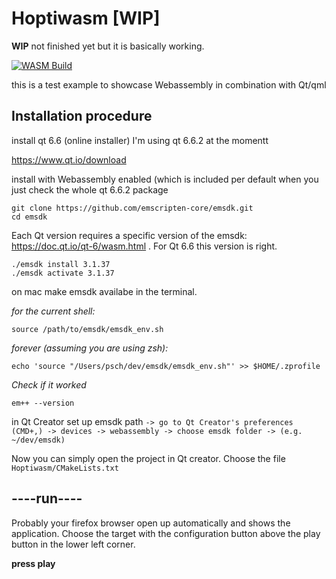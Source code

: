 # Hoptiwasm [WIP]

**WIP** not finished yet but it is basically working.

[![WASM Build](https://github.com/hoptimizer-dev/hoptimizer/actions/workflows/build-wasm.yaml/badge.svg)](https://github.com/hoptimizer-dev/hoptimizer/actions/workflows/build-wasm.yaml)

this is a test example to showcase Webassembly in combination with Qt/qml

## Installation procedure

install qt 6.6
(online installer)
I'm using qt 6.6.2 at the momentt

https://www.qt.io/download


install with Webassembly enabled (which is included per default when you just check the whole qt 6.6.2 package

```
git clone https://github.com/emscripten-core/emsdk.git
cd emsdk
```
Each Qt version requires a specific version of the emsdk: https://doc.qt.io/qt-6/wasm.html . For Qt 6.6 this version is right. 
```
./emsdk install 3.1.37
./emsdk activate 3.1.37
```
on mac make emsdk availabe in the terminal.

*for the current shell:*

`source /path/to/emsdk/emsdk_env.sh`

*forever (assuming you are using zsh):*

```echo 'source "/Users/psch/dev/emsdk/emsdk_env.sh"' >> $HOME/.zprofile```

*Check if it worked*

`em++ --version`

in Qt Creator set up emsdk path
`-> go to Qt Creator's preferences (CMD+,) -> devices -> webassembly -> choose emsdk folder -> (e.g. ~/dev/emsdk)`

Now you can simply open the project in Qt creator. Choose the file `Hoptiwasm/CMakeLists.txt`

## **----run----**

Probably your firefox browser open up automatically and shows the application. Choose the target with the configuration button above the play button in the lower left corner. 

**press play**
